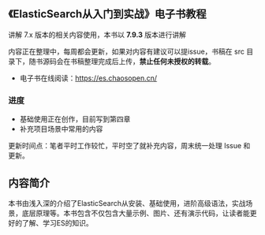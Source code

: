 ## 《ElasticSearch从入门到实战》电子书教程

讲解 7.x 版本的相关内容使用，本书以 **7.9.3** 版本进行讲解

内容正在整理中，每周都会更新，如果对内容有建议可以提issue，书稿在 src 目录下，随书源码会在书稿整理完成后上传，**禁止任何未授权的转载**。

- 电子书在线阅读：https://es.chaosopen.cn/

### 进度

- 基础使用正在创作，目前写到第四章
- 补充项目场景中常用的内容

更新时间点：笔者平时工作较忙，平时空了就补充内容，周末统一处理 Issue 和更新。


## 内容简介


本书由浅入深的介绍了ElasticSearch从安装、基础使用，进阶高级语法，实战场景，底层原理等。本书包含不仅包含大量示例、图片、还有演示代码，让读者能更好的了解、学习ES的知识。

